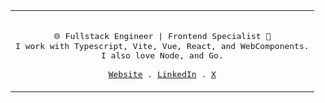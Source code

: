 <div align="center">
  <table>
    <tr>
    <td>
  <p align="center">
    <samp>
      <br/>
      🌐 Fullstack Engineer | Frontend Specialist 💚<br/>
      I work with Typescript, Vite, Vue, React, and WebComponents. <br/> 
      I also love Node, and Go. <br/>
      <br/>
      <a href="https://www.xavhm.foo" target="_blank" rel="noopener noreferer">Website</a> .
      <a href="https://www.linkedin.com/in/xavhm/" target="_blank" rel="noopener noreferer">LinkedIn</a> .
      <a href="https://x.com/_xavhm" target="_blank" rel="noopener noreferer">X</a>
    </samp>
  </p>
  </td>
  </tr>
  </table>
</div>
